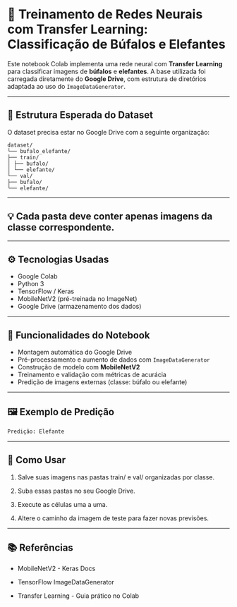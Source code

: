 # 🧠 Treinamento de Redes Neurais com Transfer Learning: Classificação de Búfalos e Elefantes

Este notebook Colab implementa uma rede neural com **Transfer Learning** para classificar imagens de **búfalos** e **elefantes**. A base utilizada foi carregada diretamente do **Google Drive**, com estrutura de diretórios adaptada ao uso do `ImageDataGenerator`.

---

## 📁 Estrutura Esperada do Dataset

O dataset precisa estar no Google Drive com a seguinte organização:

```
dataset/
└── bufalo_elefante/
├── train/
│ ├── bufalo/
│ └── elefante/
└── val/
├── bufalo/
└── elefante/
```

---

## 💡 Cada pasta deve conter apenas imagens da classe correspondente.

---

## ⚙️ Tecnologias Usadas

- Google Colab
- Python 3
- TensorFlow / Keras
- MobileNetV2 (pré-treinada no ImageNet)
- Google Drive (armazenamento dos dados)

---

## 📌 Funcionalidades do Notebook

- Montagem automática do Google Drive
- Pré-processamento e aumento de dados com `ImageDataGenerator`
- Construção de modelo com **MobileNetV2**
- Treinamento e validação com métricas de acurácia
- Predição de imagens externas (classe: búfalo ou elefante)

---

## 🖼️ Exemplo de Predição

```python
Predição: Elefante
```
---

## 🧪 Como Usar

1. Salve suas imagens nas pastas train/ e val/ organizadas por classe.

2. Suba essas pastas no seu Google Drive.

3. Execute as células uma a uma.

4. Altere o caminho da imagem de teste para fazer novas previsões.

---

## 📚 Referências

- MobileNetV2 - Keras Docs

- TensorFlow ImageDataGenerator

- Transfer Learning - Guia prático no Colab

